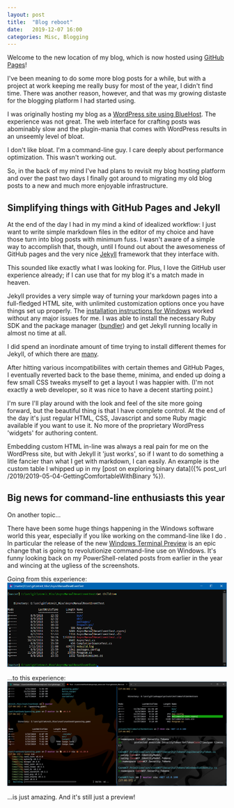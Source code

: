 ```yaml
---
layout: post
title:  "Blog reboot"
date:   2019-12-07 16:00
categories: Misc, Blogging
---
```

Welcome to the new location of my blog, which is now hosted using [GitHub Pages](https://pages.github.com/)!

I've been meaning to do some more blog posts for a while, but with a project at work keeping me really busy for most of the year, I didn't find time. There was another reason, however, and that was my growing distaste for the blogging platform I had started using.

I was originally hosting my blog as a [WordPress site using BlueHost](https://www.bluehost.com/wordpress/wordpress-hosting). The experience was not great. The web interface for crafting posts was abominably slow and the plugin-mania that comes with WordPress results in an unseemly level of bloat.

I don't like bloat. I'm a command-line guy. I care deeply about performance optimization. This wasn't working out.

So, in the back of my mind I've had plans to revisit my blog hosting platform and over the past two days I finally got around to migrating my old blog posts to a new and much more enjoyable infrastructure.

## Simplifying things with GitHub Pages and Jekyll
At the end of the day I had in my mind a kind of idealized workflow: I just want to write simple markdown files in the editor of my choice and have those turn into blog posts with minimum fuss. I wasn't aware of a simple way to accomplish that, though, until I found out about the awesomeness of GitHub pages and the very nice [Jekyll](https://jekyllrb.com/) framework that they interface with.

This sounded like exactly what I was looking for. Plus, I love the GitHub user experience already; if I can use that for my blog it's a match made in heaven.

Jekyll provides a very simple way of turning your markdown pages into a full-fledged HTML site, with unlimited customization options once you have things set up properly. The [installation instructions for Windows](https://jekyllrb.com/docs/installation/windows/) worked without any major issues for me. I was able to install the necessary Ruby SDK and the package manager ([bundler](https://bundler.io/)) and get Jekyll running locally in almost no time at all.

I did spend an inordinate amount of time trying to install different themes for Jekyll, of which there are [many](http://jekyllthemes.org/).

After hitting various incompatibilites with certain themes and GitHub Pages, I eventually reverted back to the base theme, minima, and ended up doing a few small CSS tweaks myself to get a layout I was happier with. (I'm not exactly a web developer, so it was nice to have a decent starting point.)

I'm sure I'll play around with the look and feel of the site more going forward, but the beautiful thing is that I have complete control. At the end of the day it's just regular HTML, CSS, Javascript and some Ruby magic available if you want to use it. No more of the proprietary WordPress 'widgets' for authoring content.

Embedding custom HTML in-line was always a real pain for me on the WordPress site, but with Jekyll it 'just works', so if I want to do something a litle fancier than what I get with markdown, I can easily. An example is the custom table I whipped up in my [post on exploring binary data]({% post_url /2019/2019-05-04-GettingComfortableWithBinary %}).

## Big news for command-line enthusiasts this year
On another topic...

There have been some huge things happening in the Windows software world this year, especially if you like working on the command-line like I do . In particular the release of the new [Windows Terminal Preview](https://devblogs.microsoft.com/commandline/introducing-windows-terminal/) is an epic change that is going to revolutionize command-line use on Windows. It's funny looking back on my PowerShell-related posts from earlier in the year and wincing at the ugliess of the screenshots.

Going from this experience:
![OldTerminal](/images/2019-02-11/pwsh_after1.png)

...to this experience:
![NewTerminal](/images/terminal1.png)

...is just amazing. And it's still just a preview!